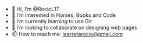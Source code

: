 - 👋 Hi, I’m @RocioL17
- 👀 I’m interested in Horses, Books and Code
- 🌱 I’m currently learning to use Git
- 💞️ I’m looking to collaborate on designing web pages
- 📫 How to reach me: learretarocio@gmail.com

<!---
RocioL17/RocioL17 is a ✨ special ✨ repository because its `README.md` (this file) appears on your GitHub profile.
You can click the Preview link to take a look at your changes.
--->
